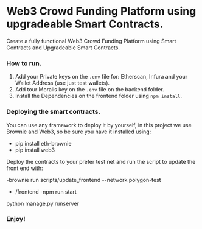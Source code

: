 # Web3 Crowd Funding Platform using upgradeable Smart Contracts.

Create a fully functional Web3 Crowd Funding Platform using Smart Contracts and Upgradeable Smart Contracts.

### How to run.

1. Add your Private keys on the `.env` file for: Etherscan, Infura and your Wallet Address (use just test wallets).
2. Add tour Moralis key on the `.env` file on the backend folder.
3. Install the Dependencies on the frontend folder using `npm install`.

### Deploying the smart contracts.

You can use any framework to deploy it by yourself, in this project we use Brownie and Web3, so be sure you have it installed using:

- pip install eth-brownie
- pip install web3

Deploy the contracts to your prefer test net and run the script to update the front end with:

-brownie run scripts/update_frontend --network polygon-test
- /frontend
-npm run start

python manage.py runserver

### Enjoy!
